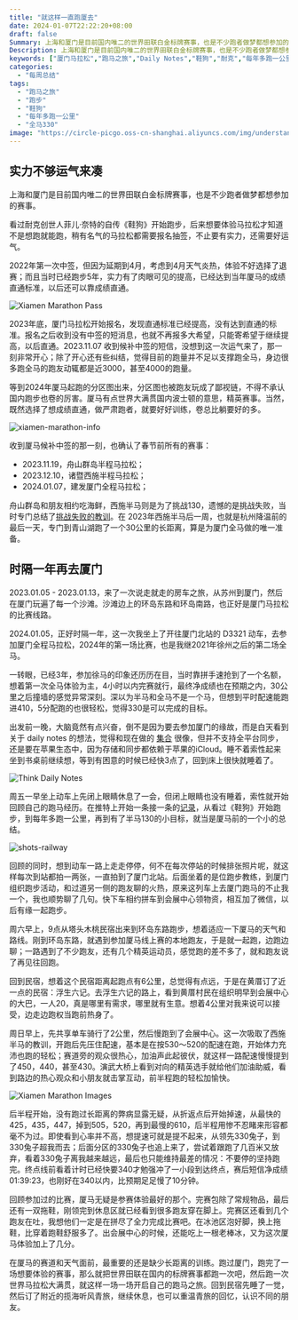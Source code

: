 ```yaml
---
title: "就这样一直跑厦去"
date: 2024-01-07T22:22:20+08:00
draft: false
Summary: 上海和厦门是目前国内唯二的世界田联白金标牌赛事，也是不少跑者做梦都想参加的赛事。2024年实力不够没能直通，但运气来了候补中签。一年前房车之旅来到厦门，时隔一年再次出发。厦门马拉松虽然没完成330的目标，但整个的体验是最棒的，我想就这样一直跑厦去。
Description: 上海和厦门是目前国内唯二的世界田联白金标牌赛事，也是不少跑者做梦都想参加的赛事。2024年实力不够没能直通，但运气来了候补中签。一年前房车之旅来到厦门，时隔一年再次出发。厦门马拉松虽然没完成330的目标，但整个的体验是最棒的，我想就这样一直跑厦去。
keywords: ["厦门马拉松","跑马之旅","Daily Notes","鞋狗","耐克","每年多跑一公里","房车之旅","全马330"]
categories:
  - "每周总结"
tags:
  - "跑马之旅"
  - "跑步"
  - "鞋狗"
  - "每年多跑一公里"
  - "全马330"
image: "https://circle-picgo.oss-cn-shanghai.aliyuncs.com/img/understand-and-action.png"
---
```


## 实力不够运气来凑

上海和厦门是目前国内唯二的世界田联白金标牌赛事，也是不少跑者做梦都想参加的赛事。

看过耐克创世人菲儿·奈特的自传《鞋狗》开始跑步，后来想要体验马拉松才知道不是想跑就能跑，稍有名气的马拉松都需要报名抽签，不止要有实力，还需要好运气。

2022年第一次中签，但因为延期到4月，考虑到4月天气炎热，体验不好选择了退赛；而且当时已经跑步5年，实力有了肉眼可见的提高，已经达到当年厦马的成绩直通标准，以后还可以靠成绩直通。

![Xiamen Marathon Pass](https://circle-index.oss-cn-hangzhou.aliyuncs.com/2024w01-xiamen-pass-score.png)

2023年底，厦门马拉松开始报名，发现直通标准已经提高，没有达到直通的标准。报名之后收到没有中签的短消息，也就不再报多大希望，只能寄希望于继续提高，以后直通。2023.11.07 收到候补中签的短信，没想到这一次运气来了，那一刻非常开心；除了开心还有些纠结，觉得目前的跑量并不足以支撑跑全马，身边很多跑全马的跑友动辄都是近3000，甚至4000的跑量。

等到2024年厦马起跑的分区图出来，分区图也被跑友玩成了鄙视链，不得不承认国内跑步也卷的厉害。厦马有点世界大满贯国内波士顿的意思，精英赛事。当然，既然选择了想成绩直通，做严肃跑者，就要好好训练，卷总比躺要好的多。

![xiamen-marathon-info](https://circle-index.oss-cn-hangzhou.aliyuncs.com/2024w01-xiamen-info.png)

收到厦马候补中签的那一刻，也确认了春节前所有的赛事：

- 2023.11.19，舟山群岛半程马拉松；
- 2023.12.10，诸暨西施半程马拉松；
- 2024.01.07，建发厦门全程马拉松；

舟山群岛和朋友相约吃海鲜，西施半马则是为了挑战130，遗憾的是挑战失败，当时专门总结了[挑战失败的教训](https://hagerhu.com/post/failure-of-half-marathon-challenge-at-130/)。在 2023年西施半马后一周，也就是杭州降温前的最后一天，专门到青山湖跑了一个30公里的长距离，算是为厦门全马做的唯一准备。

## 时隔一年再去厦门

2023.01.05 - 2023.01.13，来了一次说走就走的房车之旅，从苏州到厦门，然后在厦门玩遍了每一个沙滩。沙滩边上的环岛东路和环岛南路，也正好是厦门马拉松的比赛线路。

2024.01.05，正好时隔一年，这一次我坐上了开往厦门北站的 D3321 动车，去参加厦门全程马拉松，2024年的第一场比赛，也是我继2021年徐州之后的第二场全马。

一转眼，已经3年，参加徐马的印象还历历在目，当时靠拼手速抢到了一个名额，想着第一次全马体验为主，4小时以内完赛就行，最终净成绩也在预期之内，30公里之后撞墙的感觉异常深刻。深以为半马和全马不是一个马，但想到平时配速能跑进410，5分配跑的也很轻松，觉得330是可以完成的目标。

出发前一晚，大脑竟然有点兴奋，倒不是因为要去参加厦门的缘故，而是白天看到关于 daily notes 的想法，觉得和现在做的 [集合](https://apps.apple.com/us/app/circle-record-and-quantify/id1501780756) 很像，但并不支持全平台同步，还是要在苹果生态中，因为存储和同步都依赖于苹果的iCloud。睡不着索性起来坐到书桌前继续想，等到有困意的时候已经快3点了，回到床上很快就睡着了。

![Think Daily Notes](https://circle-index.oss-cn-hangzhou.aliyuncs.com/2024w1-daily-notes.png)

周五一早坐上动车上先闭上眼睛休息了一会，但闭上眼睛也没有睡着，索性就开始回顾自己的跑马经历。在推特上开始一条接一条的[记录](https://twitter.com/HagerHu/status/1743075002365395379)，从看过《鞋狗》开始跑步，到每年多跑一公里，再到有了半马130的小目标，就当是厦马前的一个小的总结。

![shots-railway](https://circle-index.oss-cn-hangzhou.aliyuncs.com/2024w01-shots-railway.png)

回顾的同时，想到动车一路上走走停停，何不在每次停站的时候排张照片呢，就这样每次到站都拍一两张，一直拍到了厦门北站。后面坐着的是位跑步教练，到厦门组织跑步活动，和过道另一侧的跑友聊的火热，原来这列车上去厦门跑马的不止我一个，我也顺势聊了几句。快下车相约拼车到会展中心领物资，相互加了微信，以后有缘一起跑步。

周六早上，9点从塔头木桃民宿出来到环岛东路跑步，想着适应一下厦马的天气和路线。刚到环岛东路，就遇到参加厦马线上赛的本地跑友，于是就一起跑，边跑边聊；一路遇到了不少跑友，还有几个精英运动员，感觉跑的差不多了，就和跑友说了再见往回跑。

回到民宿，想着这个民宿距离起跑点有6公里，总觉得有点远，于是在黄厝订了近一点的民宿：浮生六记。去浮生六记的路上，看到黄厝村民在组织明早到会展中心的大巴，一人20，真是哪里有需求，哪里就有生意。想着4公里对我来说可以接受，边走边跑权当跑前热身了。

周日早上，先共享单车骑行了2公里，然后慢跑到了会展中心。这一次吸取了西施半马的教训，开跑后先压住配速，基本是在按530～520的配速在跑，开始体力充沛也跑的轻松；赛道旁的观众很热心，加油声此起彼伏，就这样一路配速慢慢提到了450，440，甚至430。演武大桥上看到对向的精英选手就给他们加油助威，看到路边的热心观众和小朋友就击掌互动，前半程跑的轻松加愉快。

![Xiamen Marathon Images](https://circle-index.oss-cn-hangzhou.aliyuncs.com/2024w01-xiamen-marathon.png)

后半程开始，没有跑过长距离的弊病显露无疑，从折返点后开始掉速，从最快的425，435，447，掉到505，520，再到最慢的610，后半程用惨不忍睹来形容都毫不为过。即使看到心率并不高，想提速可就是提不起来，从领先330兔子，到330兔子超我而去；后面分区的330兔子也追上来了，尝试着跟跑了几百米又放弃，看着330兔子离我越来越远，最后也只能维持最差的情况：不要停的坚持跑完。终点线前看着计时已经快要340才勉强冲了一小段到达终点，赛后短信净成绩 01:39:23，也刚好在340以内，比预期足足慢了10分钟。

回顾参加过的比赛，厦马无疑是参赛体验最好的那个。完赛包除了常规物品，最后还有一双拖鞋，刚领完到休息区就已经看到很多跑友穿在脚上。完赛区还看到几个跑友在吐，我想他们一定是在拼尽了全力完成比赛吧。在冰池区泡好脚，换上拖鞋，比穿着跑鞋舒服多了。出会展中心的时候，还能吃上一根老棒冰，又为这次厦马体验加上了几分。

在厦马的赛道和天气面前，最重要的还是缺少长距离的训练。跑过厦门，跑完了一场想要体验的赛事，那么就把世界田联在国内的标牌赛事都跑一次吧，然后跑一次世界马拉松大满贯，就这样一场一场开启自己的跑马之旅。回到民宿先睡了一觉，然后订了附近的揽海听风青旅，继续休息，也可以重温青旅的回忆，认识不同的朋友。
